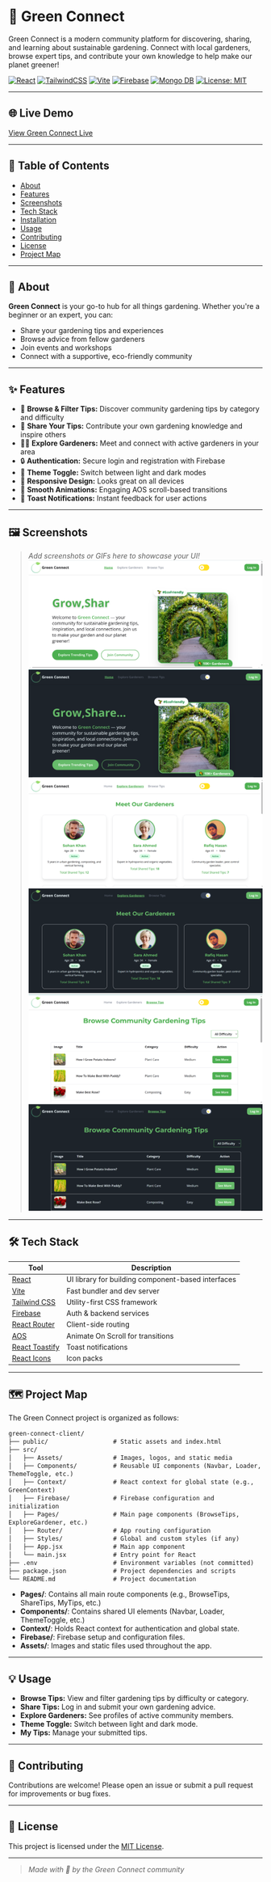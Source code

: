 # 🌱 Green Connect

Green Connect is a modern community platform for discovering, sharing, and learning about sustainable gardening. Connect with local gardeners, browse expert tips, and contribute your own knowledge to help make our planet greener!

[![React](https://img.shields.io/badge/React-19.x-61DAFB?logo=react)](https://reactjs.org/)
[![TailwindCSS](https://img.shields.io/badge/TailwindCSS-4.x-38B2AC?logo=tailwindcss)](https://tailwindcss.com/)
[![Vite](https://img.shields.io/badge/Vite-4.x-646CFF?logo=vite)](https://vitejs.dev/)
[![Firebase](https://img.shields.io/badge/Firebase-9.x-FFCA28?logo=firebase)](https://firebase.google.com/)
[![Mongo DB](https://img.shields.io/badge/MongoDB-6.6.x-38B2AC?logo=mongodb)](https://www.mongodb.com/)
[![License: MIT](https://img.shields.io/badge/License-MIT-yellow.svg)](LICENSE)

---

## 🌐 Live Demo

[View Green Connect Live](https://green-connect-app.web.app/)

---

## 📖 Table of Contents

- [About](#about)
- [Features](#features)
- [Screenshots](#screenshots)
- [Tech Stack](#tech-stack)
- [Installation](#installation)
- [Usage](#usage)
- [Contributing](#contributing)
- [License](#license)
- [Project Map](#project-map)

---

## 📌 About

**Green Connect** is your go-to hub for all things gardening. Whether you're a beginner or an expert, you can:
- Share your gardening tips and experiences
- Browse advice from fellow gardeners
- Join events and workshops
- Connect with a supportive, eco-friendly community

---

## ✨ Features

- 🌿 **Browse & Filter Tips:** Discover community gardening tips by category and difficulty
- 📝 **Share Your Tips:** Contribute your own gardening knowledge and inspire others
- 👩‍🌾 **Explore Gardeners:** Meet and connect with active gardeners in your area
- 🔒 **Authentication:** Secure login and registration with Firebase
- 🎨 **Theme Toggle:** Switch between light and dark modes
- 📱 **Responsive Design:** Looks great on all devices
- 🚀 **Smooth Animations:** Engaging AOS scroll-based transitions
- 🔔 **Toast Notifications:** Instant feedback for user actions

---

## 🖼️ Screenshots

> _Add screenshots or GIFs here to showcase your UI!_
![alt text](image.png)
![alt text](image-3.png)
![alt text](image-2.png)
![alt text](image-4.png)
![alt text](image-1.png)
![alt text](image-5.png)

---

## 🛠️ Tech Stack

| Tool                                                        | Description                                        |
| ----------------------------------------------------------- | -------------------------------------------------- |
| [React](https://reactjs.org/)                               | UI library for building component-based interfaces  |
| [Vite](https://vitejs.dev/)                                 | Fast bundler and dev server                        |
| [Tailwind CSS](https://tailwindcss.com/)                    | Utility-first CSS framework                        |
| [Firebase](https://firebase.google.com/)                    | Auth & backend services                            |
| [React Router](https://reactrouter.com/)                    | Client-side routing                                |
| [AOS](https://michalsnik.github.io/aos/)                    | Animate On Scroll for transitions                  |
| [React Toastify](https://fkhadra.github.io/react-toastify/) | Toast notifications                               |
| [React Icons](https://react-icons.github.io/react-icons/)   | Icon packs                                         |

---

## 🗺️ Project Map

The Green Connect project is organized as follows:

```
green-connect-client/
├── public/                  # Static assets and index.html
├── src/
│   ├── Assets/              # Images, logos, and static media
│   ├── Components/          # Reusable UI components (Navbar, Loader, ThemeToggle, etc.)
│   ├── Context/             # React context for global state (e.g., GreenContext)
│   ├── Firebase/            # Firebase configuration and initialization
│   ├── Pages/               # Main page components (BrowseTips, ExploreGardener, etc.)
│   ├── Router/              # App routing configuration
│   ├── Styles/              # Global and custom styles (if any)
│   ├── App.jsx              # Main app component
│   └── main.jsx             # Entry point for React
├── .env                     # Environment variables (not committed)
├── package.json             # Project dependencies and scripts
└── README.md                # Project documentation
```

- **Pages/**: Contains all main route components (e.g., BrowseTips, ShareTips, MyTips, etc.)
- **Components/**: Contains shared UI elements (Navbar, Loader, ThemeToggle, etc.)
- **Context/**: Holds React context for authentication and global state.
- **Firebase/**: Firebase setup and configuration files.
- **Assets/**: Images and static files used throughout the app.

---

## 💡 Usage

- **Browse Tips:** View and filter gardening tips by difficulty or category.
- **Share Tips:** Log in and submit your own gardening advice.
- **Explore Gardeners:** See profiles of active community members.
- **Theme Toggle:** Switch between light and dark mode.
- **My Tips:** Manage your submitted tips.

---

## 🤝 Contributing

Contributions are welcome! Please open an issue or submit a pull request for improvements or bug fixes.

---

## 📄 License

This project is licensed under the [MIT License](LICENSE).

---

> _Made with 🌱 by the Green Connect community_
